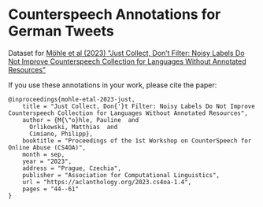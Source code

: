 # Counterspeech Annotations for German Tweets
Dataset for [Möhle et al (2023) "Just Collect, Don’t Filter: Noisy Labels Do Not Improve Counterspeech Collection for Languages Without Annotated Resources"](https://aclanthology.org/2023.cs4oa-1.4/)

If you use these annotations in your work, please cite the paper:

```
@inproceedings{mohle-etal-2023-just,
    title = "Just Collect, Don{'}t Filter: Noisy Labels Do Not Improve Counterspeech Collection for Languages Without Annotated Resources",
    author = {M{\"o}hle, Pauline  and
      Orlikowski, Matthias  and
      Cimiano, Philipp},
    booktitle = "Proceedings of the 1st Workshop on CounterSpeech for Online Abuse (CS4OA)",
    month = sep,
    year = "2023",
    address = "Prague, Czechia",
    publisher = "Association for Computational Linguistics",
    url = "https://aclanthology.org/2023.cs4oa-1.4",
    pages = "44--61"
}
```
